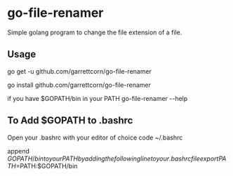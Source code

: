 # go-file-renamer
Simple golang program to change the file extension of a file.

## Usage
go get -u github.com/garrettcorn/go-file-renamer

go install github.com/garrettcorn/go-file-renamer

if you have $GOPATH/bin in your PATH
go-file-renamer --help

## To Add $GOPATH to .bashrc
Open your .bashrc with your editor of choice
code ~/.bashrc

append $GOPATH/bin to your PATH by adding the following line to your .bashrc file
export PATH=$PATH:$GOPATH/bin
